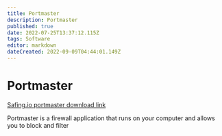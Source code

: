 ```yaml
---
title: Portmaster
description: Portmaster
published: true
date: 2022-07-25T13:37:12.115Z
tags: Software
editor: markdown
dateCreated: 2022-09-09T04:44:01.149Z
---
```

# Portmaster

[Safing.io portmaster download link](https://safing.io/portmaster/)

Portmaster is a firewall application that runs on your computer and allows you to block and filter 